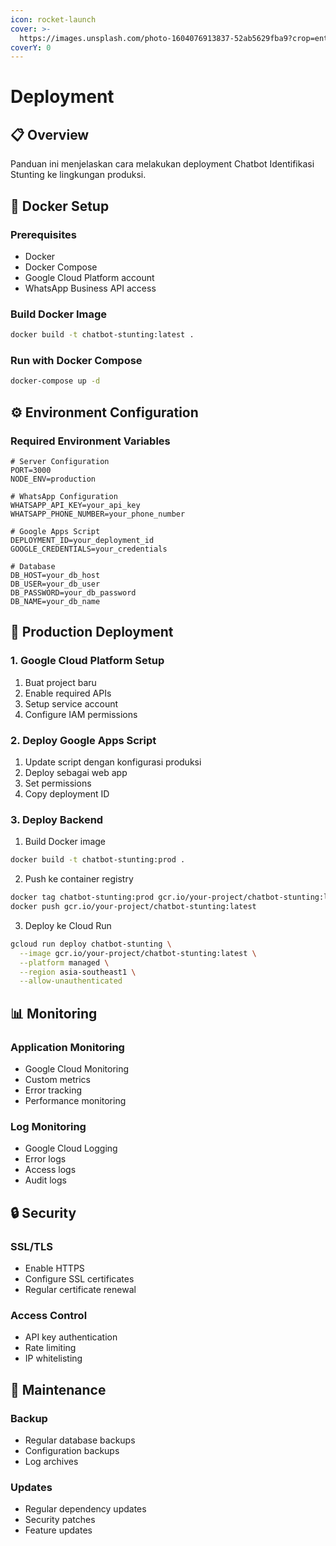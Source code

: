```yaml
---
icon: rocket-launch
cover: >-
  https://images.unsplash.com/photo-1604076913837-52ab5629fba9?crop=entropy&cs=srgb&fm=jpg&ixid=M3wxOTcwMjR8MHwxfHNlYXJjaHw4fHxhYnN0cmFjdHxlbnwwfHx8fDE3NDk1NDcwNjJ8MA&ixlib=rb-4.1.0&q=85
coverY: 0
---
```


# Deployment

## 📋 Overview

Panduan ini menjelaskan cara melakukan deployment Chatbot Identifikasi Stunting ke lingkungan produksi.

## 🐳 Docker Setup

### Prerequisites

* Docker
* Docker Compose
* Google Cloud Platform account
* WhatsApp Business API access

### Build Docker Image

```bash
docker build -t chatbot-stunting:latest .
```

### Run with Docker Compose

```bash
docker-compose up -d
```

## ⚙️ Environment Configuration

### Required Environment Variables

```env
# Server Configuration
PORT=3000
NODE_ENV=production

# WhatsApp Configuration
WHATSAPP_API_KEY=your_api_key
WHATSAPP_PHONE_NUMBER=your_phone_number

# Google Apps Script
DEPLOYMENT_ID=your_deployment_id
GOOGLE_CREDENTIALS=your_credentials

# Database
DB_HOST=your_db_host
DB_USER=your_db_user
DB_PASSWORD=your_db_password
DB_NAME=your_db_name
```

## 🚀 Production Deployment

### 1. Google Cloud Platform Setup

1. Buat project baru
2. Enable required APIs
3. Setup service account
4. Configure IAM permissions

### 2. Deploy Google Apps Script

1. Update script dengan konfigurasi produksi
2. Deploy sebagai web app
3. Set permissions
4. Copy deployment ID

### 3. Deploy Backend

1. Build Docker image

```bash
docker build -t chatbot-stunting:prod .
```

2. Push ke container registry

```bash
docker tag chatbot-stunting:prod gcr.io/your-project/chatbot-stunting:latest
docker push gcr.io/your-project/chatbot-stunting:latest
```

3. Deploy ke Cloud Run

```bash
gcloud run deploy chatbot-stunting \
  --image gcr.io/your-project/chatbot-stunting:latest \
  --platform managed \
  --region asia-southeast1 \
  --allow-unauthenticated
```

## 📊 Monitoring

### Application Monitoring

* Google Cloud Monitoring
* Custom metrics
* Error tracking
* Performance monitoring

### Log Monitoring

* Google Cloud Logging
* Error logs
* Access logs
* Audit logs

## 🔒 Security

### SSL/TLS

* Enable HTTPS
* Configure SSL certificates
* Regular certificate renewal

### Access Control

* API key authentication
* Rate limiting
* IP whitelisting

## 🔄 Maintenance

### Backup

* Regular database backups
* Configuration backups
* Log archives

### Updates

* Regular dependency updates
* Security patches
* Feature updates
